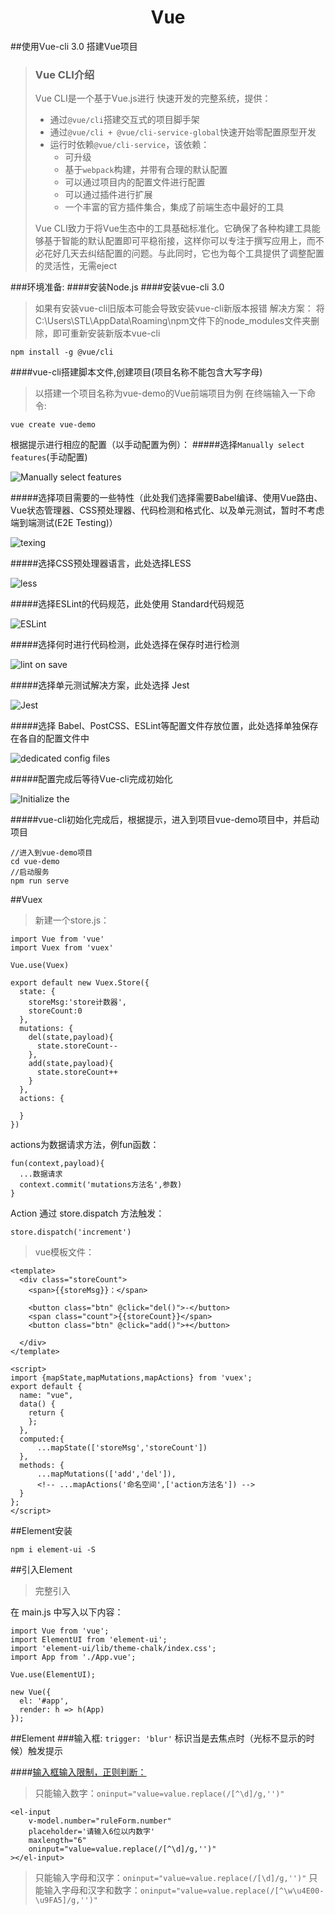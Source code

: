 # <center>Vue</center>

##使用Vue-cli 3.0 搭建Vue项目

> ### Vue CLI介绍
> Vue CLI是一个基于Vue.js进行 快速开发的完整系统，提供：
>* 通过`@vue/cli`搭建交互式的项目脚手架
>* 通过`@vue/cli + @vue/cli-service-global`快速开始零配置原型开发
>* 运行时依赖`@vue/cli-service`，该依赖：
>   * 可升级
>   * 基于`webpack`构建，并带有合理的默认配置
>   * 可以通过项目内的配置文件进行配置
>   * 可以通过插件进行扩展
>   * 一个丰富的官方插件集合，集成了前端生态中最好的工具
><p> Vue CLI致力于将Vue生态中的工具基础标准化。它确保了各种构建工具能够基于智能的默认配置即可平稳衔接，这样你可以专注于撰写应用上，而不必花好几天去纠结配置的问题。与此同时，它也为每个工具提供了调整配置的灵活性，无需eject</p>

###环境准备:
####安装Node.js
####安装vue-cli 3.0
> 如果有安装vue-cli旧版本可能会导致安装vue-cli新版本报错
解决方案：
将C:\Users\STL\AppData\Roaming\npm文件下的node_modules文件夹删除，即可重新安装新版本vue-cli
```
npm install -g @vue/cli
```

####vue-cli搭建脚本文件,创建项目(项目名称不能包含大写字母)
>以搭建一个项目名称为vue-demo的Vue前端项目为例
在终端输入一下命令:
```
vue create vue-demo
```
根据提示进行相应的配置（以手动配置为例）：
#####选择`Manually select features`(手动配置)

![Manually select features](https://upload-images.jianshu.io/upload_images/1196972-d73a587f46e9d558.png?imageMogr2/auto-orient/strip%7CimageView2/2/w/650/format/webp "手动配置")

#####选择项目需要的一些特性（此处我们选择需要Babel编译、使用Vue路由、Vue状态管理器、CSS预处理器、代码检测和格式化、以及单元测试，暂时不考虑端到端测试(E2E Testing)）

![texing](https://upload-images.jianshu.io/upload_images/1196972-7b1a2fc2c1779576.png?imageMogr2/auto-orient/strip%7CimageView2/2/w/887/format/webp "特性")

#####选择CSS预处理器语言，此处选择LESS

![less](https://upload-images.jianshu.io/upload_images/1196972-d2be541d362b1662.png?imageMogr2/auto-orient/strip%7CimageView2/2/w/952/format/webp "LESS")

#####选择ESLint的代码规范，此处使用 Standard代码规范

![ESLint](https://upload-images.jianshu.io/upload_images/1196972-cf85c45a5d432058.png?imageMogr2/auto-orient/strip%7CimageView2/2/w/965/format/webp "ESLint代码规范")

#####选择何时进行代码检测，此处选择在保存时进行检测

![lint on save](https://upload-images.jianshu.io/upload_images/1196972-42088b0085a848c9.png?imageMogr2/auto-orient/strip%7CimageView2/2/w/923/format/webp "代码检测")

#####选择单元测试解决方案，此处选择 Jest

![Jest](https://upload-images.jianshu.io/upload_images/1196972-e631d9f71ab1e18a.png?imageMogr2/auto-orient/strip%7CimageView2/2/w/901/format/webp "Jest单元测试")

#####选择 Babel、PostCSS、ESLint等配置文件存放位置，此处选择单独保存在各自的配置文件中

![dedicated config files](https://upload-images.jianshu.io/upload_images/1196972-5dad67c616d6dc0c.png?imageMogr2/auto-orient/strip%7CimageView2/2/w/942/format/webp "保存在各自的配置文件")


#####配置完成后等待Vue-cli完成初始化

![Initialize the](https://upload-images.jianshu.io/upload_images/1196972-c27e74c06fadc518.png?imageMogr2/auto-orient/strip%7CimageView2/2/w/826/format/webp "初始化")

#####vue-cli初始化完成后，根据提示，进入到项目vue-demo项目中，并启动项目
```
//进入到vue-demo项目
cd vue-demo
//启动服务
npm run serve
```

##Vuex
> 新建一个store.js：
```
import Vue from 'vue'
import Vuex from 'vuex'

Vue.use(Vuex)

export default new Vuex.Store({
  state: {
    storeMsg:'store计数器',
    storeCount:0
  },
  mutations: {
    del(state,payload){
      state.storeCount--
    },
    add(state,payload){
      state.storeCount++
    }
  },
  actions: {

  }
})
```
actions为数据请求方法，例fun函数：
```
fun(context,payload){
  ...数据请求
  context.commit('mutations方法名',参数)
}
```
Action 通过 store.dispatch 方法触发：
```
store.dispatch('increment')
```

>vue模板文件：
```
<template>
  <div class="storeCount">
    <span>{{storeMsg}}：</span>
  
    <button class="btn" @click="del()">-</button>
    <span class="count">{{storeCount}}</span>
    <button class="btn" @click="add()">+</button>

  </div>
</template>

<script>
import {mapState,mapMutations,mapActions} from 'vuex';
export default {
  name: "vue",
  data() {
    return {
    };
  },
  computed:{
      ...mapState(['storeMsg','storeCount'])
  },
  methods: {
      ...mapMutations(['add','del']),
      <!-- ...mapActions('命名空间',['action方法名']) -->
  }
};
</script>
```



##Element安装
```
npm i element-ui -S
```

##引入Element
>完整引入

在 main.js 中写入以下内容：
```
import Vue from 'vue';
import ElementUI from 'element-ui';
import 'element-ui/lib/theme-chalk/index.css';
import App from './App.vue';

Vue.use(ElementUI);

new Vue({
  el: '#app',
  render: h => h(App)
});
```
##Element
###输入框:
`trigger: 'blur'` 标识当是去焦点时（光标不显示的时候）触发提示

####[输入框输入限制，正则判断：](https://blog.csdn.net/redwolfchao/article/details/84973177)
> 只能输入数字：`oninput="value=value.replace(/[^\d]/g,'')"`
```
<el-input
    v-model.number="ruleForm.number"
    placeholder='请输入6位以内数字'
    maxlength="6"
    oninput="value=value.replace(/[^\d]/g,'')"
></el-input>
```

> 只能输入字母和汉字：`oninput="value=value.replace(/[\d]/g,'')"`
> 只能输入字母和汉字和数字：`oninput="value=value.replace(/[^\w\u4E00-\u9FA5]/g,'')"`

